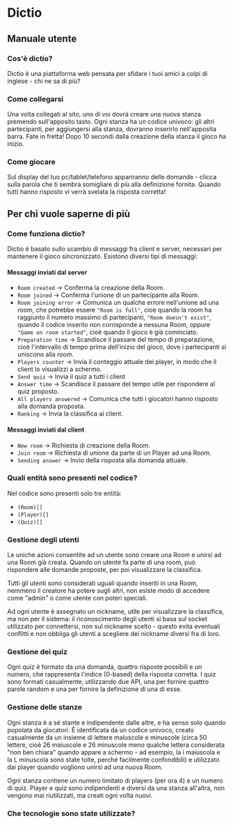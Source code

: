 # Dictio 

## Manuale utente
### Cos'è dictio? 
Dictio è una piattaforma web pensata per sfidare i tuoi amici a colpi di inglese - chi ne sa di più? 

### Come collegarsi
Una volta collegati al sito, uno di voi dovrà creare una nuova stanza premendo sull'apposito tasto. Ogni stanza ha un codice univoco: gli altri partecipanti, per aggiungersi alla stanza, dovranno inserirlo nell'apposita barra. Fate in fretta! Dopo 10 secondi dalla creazione della stanza il gioco ha inizio. 

### Come giocare
Sul display del tuo pc/tablet/telefono appariranno delle domande - clicca sulla parola che ti sembra somigliare di più alla definizione fornita. Quando tutti hanno risposto vi verrà svelata la risposta corretta!

## Per chi vuole saperne di più
### Come funziona dictio?
Dictio è basato sullo scambio di messaggi fra client e server, necessari per mantenere il gioco sincronizzato.
Esistono diversi tipi di messaggi: 

#### Messaggi inviati dal server 
* ```Room created``` -> Conferma la creazione della Room. 
* ```Room joined``` -> Conferma l'unione di un partecipante alla Room.
* ```Room joining error``` -> Comunica un qualche errore nell'unione ad una room, che potrebbe essere ```"Room is full"```, cioè quando la room ha raggiunto il numero massimo di partecipanti, ```"Room doesn't exist"```, quando il codice inserito non corrisponde a nessuna Room, oppure ```"Game on room started"```, cioè quando il gioco è già cominciato.  
* ```Preparation time``` -> Scandisce il passare del tempo di preparazione, cioè l'intervallo di tempo prima dell'inizio del gioco, dove i partecipanti si uniscono alla room.
* ```Players counter``` -> Invia il conteggio attuale dei player, in modo che il client lo visualizzi a schermo.
* ```Send quiz``` -> Invia il quiz a tutti i client
* ```Answer time``` -> Scandisce il passare del tempo utile per rispondere al quiz proposto.
* ```All players answered``` -> Comunica che tutti i giocatori hanno risposto alla domanda proposta. 
* ```Ranking``` -> Invia la classifica ai client.

#### Messaggi inviati dal client
* ```New room``` -> Richiesta di creazione della Room.
* ```Join room``` -> Richiesta di unione da parte di un Player ad una Room.
* ```Sending answer``` -> Invio della risposta alla domanda attuale.
 
### Quali entità sono presenti nel codice? 
Nel codice sono presenti solo tre entità: 
* ```(Room)[]```
* ```(Player)[]```
* ```(Quiz)[]```

### Gestione degli utenti
Le uniche azioni consentite ad un utente sono creare una Room e unirsi ad una Room già creata. Quando un utente fa parte di una room, può rispondere alle domande proposte, per poi visualizzare la classifica. 

Tutti gli utenti sono considerati uguali quando inseriti in una Room, nemmeno il creatore ha potere sugli altri, non esiste modo di accedere come "admin" o come utente con poteri speciali. 

Ad ogni utente è assegnato un nickname, utile per visualizzare la classifica, ma non per il sistema: il riconoscimento degli utenti si basa sul socket utilizzato per connettersi, non sul nickname scelto - questo evita eventuali conflitti e non obbliga gli utenti a scegliere dei nickname diversi fra di loro. 

### Gestione dei quiz
Ogni quiz è formato da una domanda, quattro risposte possibili e un numero, che rappresenta l'indice (0-based) della risposta corretta. 
I quiz sono formati casualmente, utilizzando due API, una per fornire quattro parole random e una per fornire la definizione di una di esse.

### Gestione delle stanze
Ogni stanza è a sé stante e indipendente dalle altre, e ha senso solo quando popolata da giocatori. È identificata da un codice univoco, creato casualmente da un insieme di lettere maiuscole e minuscole (circa 50 lettere, cioè 26 maiuscole e 26 minuscole meno qualche lettera considerata "non ben chiara" quando appare a schermo - ad esempio, la i maiuscola e la L minuscola sono state tolte, perché facilmente confondibili) e utilizzato dai player quando vogliono unirsi ad una nuova Room. 

Ogni stanza contiene un numero limitato di players (per ora 4) e un numero di quiz. Player e quiz sono indipendenti e diversi da una stanza all'altra, non vengono mai riutilizzati, ma creati ogni volta nuovi. 


### Che tecnologie sono state utilizzate? 
